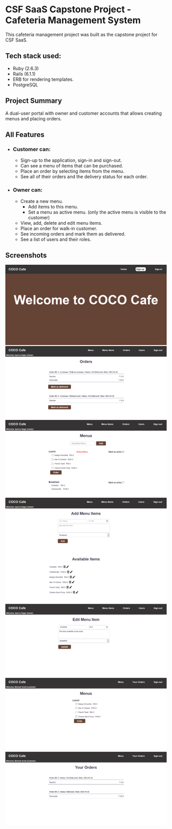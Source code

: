 # CSF SaaS Capstone Project - Cafeteria Management System

This cafeteria management project was built as the capstone project for CSF SaaS.

## Tech stack used:

- Ruby (2.6.3)
- Rails (6.1.1)
- ERB for rendering templates.
- PostgreSQL

## Project Summary

A dual-user portal with owner and customer accounts that allows creating menus and placing orders.

## All Features

- ### Customer can:

  - Sign-up to the application, sign-in and sign-out.
  - Can see a menu of items that can be purchased.
  - Place an order by selecting items from the menu.
  - See all of their orders and the delivery status for each order.

- ### Owner can:
  - Create a new menu.
    - Add items to this menu.
    - Set a menu as active menu. (only the active menu is visible to the customer)
  - View, add, delete and edit menu items.
  - Place an order for walk-in customer.
  - See incoming orders and mark them as delivered.
  - See a list of users and their roles.

## Screenshots

![Landing Page](./screenshots/landingpage.png)
![Owner Order Page](./screenshots/orders-owner.png)
![Owner Menu Page](./screenshots/menus-owner.png)
![Owner Menu Items Page](./screenshots/menu-items-owner.png)
![Owner Edit Menu Items Page](./screenshots/edit-menu-items-owner.png)
![Customer Menu Page](./screenshots/menu-customer.png)
![Customer Order Page](./screenshots/orders-customer.png)
